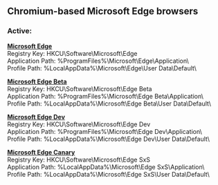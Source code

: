 ## Chromium-based Microsoft Edge browsers ##

### Active: ####

**[Microsoft Edge](https://www.microsoft.com/en-us/edge)**  
Registry Key: HKCU\\Software\\Microsoft\\Edge  
Application Path: %ProgramFiles%\\Microsoft\\Edge\\Application\\  
Profile Path: %LocalAppData%\\Microsoft\\Edge\\User Data\\Default\\

**[Microsoft Edge Beta](https://www.microsoftedgeinsider.com/en-us/download/)**  
Registry Key: HKCU\\Software\\Microsoft\\Edge Beta  
Application Path: %ProgramFiles%\\Microsoft\\Edge Beta\\Application\\  
Profile Path: %LocalAppData%\\Microsoft\\Edge Beta\\User Data\\Default\\

**[Microsoft Edge Dev](https://www.microsoftedgeinsider.com/en-us/download/)**  
Registry Key: HKCU\\Software\\Microsoft\\Edge Dev  
Application Path: %ProgramFiles%\\Microsoft\\Edge Dev\\Application\\  
Profile Path: %LocalAppData%\\Microsoft\\Edge Dev\\User Data\\Default\\

**[Microsoft Edge Canary](https://www.microsoftedgeinsider.com/en-us/download/)**  
Registry Key: HKCU\\Software\\Microsoft\\Edge SxS  
Application Path: %LocalAppData%\\Microsoft\\Edge SxS\\Application\\  
Profile Path: %LocalAppData%\\Microsoft\\Edge SxS\\User Data\\Default\\
